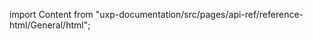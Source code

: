 
import Content from "uxp-documentation/src/pages/api-ref/reference-html/General/html";

<Content query="product=xd"/>
